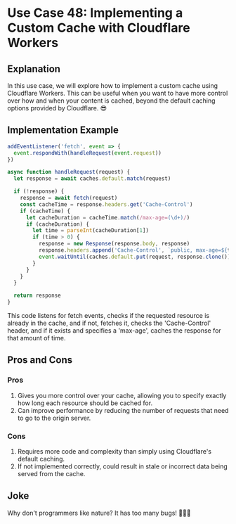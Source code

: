 # Use Case 48: Implementing a Custom Cache with Cloudflare Workers

## Explanation

In this use case, we will explore how to implement a custom cache using Cloudflare Workers. This can be useful when you want to have more control over how and when your content is cached, beyond the default caching options provided by Cloudflare. 😎

## Implementation Example

```javascript
addEventListener('fetch', event => {
  event.respondWith(handleRequest(event.request))
})

async function handleRequest(request) {
  let response = await caches.default.match(request)

  if (!response) {
    response = await fetch(request)
    const cacheTime = response.headers.get('Cache-Control')
    if (cacheTime) {
      let cacheDuration = cacheTime.match(/max-age=(\d+)/)
      if (cacheDuration) {
        let time = parseInt(cacheDuration[1])
        if (time > 0) {
          response = new Response(response.body, response)
          response.headers.append('Cache-Control', `public, max-age=${time}`)
          event.waitUntil(caches.default.put(request, response.clone()))
        }
      }
    }
  }

  return response
}
```

This code listens for fetch events, checks if the requested resource is already in the cache, and if not, fetches it, checks the 'Cache-Control' header, and if it exists and specifies a 'max-age', caches the response for that amount of time.

## Pros and Cons

### Pros

1. Gives you more control over your cache, allowing you to specify exactly how long each resource should be cached for.
2. Can improve performance by reducing the number of requests that need to go to the origin server.

### Cons

1. Requires more code and complexity than simply using Cloudflare's default caching.
2. If not implemented correctly, could result in stale or incorrect data being served from the cache.

## Joke

Why don't programmers like nature? It has too many bugs! 🐛🐜🐞